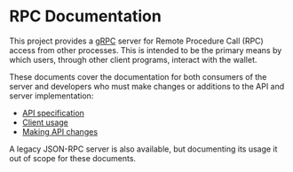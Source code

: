 # RPC Documentation

This project provides a [gRPC](http://www.grpc.io/) server for Remote Procedure
Call (RPC) access from other processes.  This is intended to be the primary
means by which users, through other client programs, interact with the wallet.

These documents cover the documentation for both consumers of the server and
developers who must make changes or additions to the API and server
implementation:

- [API specification](./api.md)
- [Client usage](./clientusage.md)
- [Making API changes](./serverchanges.md)

A legacy JSON-RPC server is also available, but documenting its usage
it out of scope for these documents.
